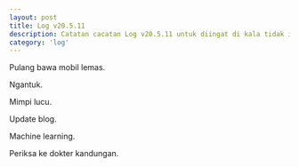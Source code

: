 ```yaml
---
layout: post
title: Log v20.5.11
description: Catatan cacatan Log v20.5.11 untuk diingat di kala tidak ingat sekaligus sengaja tidak ingat agar kembali mengingat.
category: 'log'
---
```


Pulang bawa mobil lemas.

Ngantuk.

Mimpi lucu.

Update blog.

Machine learning.

Periksa ke dokter kandungan.
